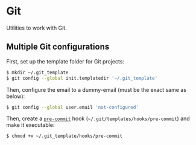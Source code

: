 # Git

Utilities to work with Git.


## Multiple Git configurations

First, set up the template folder for Git projects:

```sh
$ mkdir ~/.git_template
$ git config --global init.templatedir '~/.git_template'
```

Then, configure the email to a dummy-email (must be the exact same as below):
```sh
$ git config --global user.email 'not-configured'
```

Then, create a [`pre-commit`](pre-commit) hook (`~/.git/templates/hooks/pre-commit`) and make it executable:
```sh
$ chmod +x ~/.git_template/hooks/pre-commit
```
